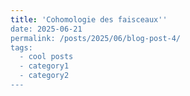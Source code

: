 ```yaml
---
title: 'Cohomologie des faisceaux''
date: 2025-06-21
permalink: /posts/2025/06/blog-post-4/
tags:
  - cool posts
  - category1
  - category2
---
```


